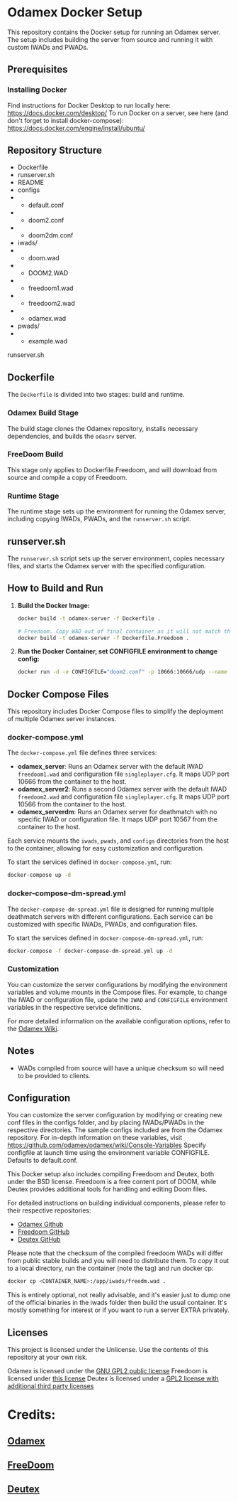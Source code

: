 # Odamex Docker Setup

This repository contains the Docker setup for running an Odamex server. The setup includes building the server from source and running it with custom IWADs and PWADs.

## Prerequisites

### Installing Docker

Find instructions for Docker Desktop to run locally here: https://docs.docker.com/desktop/
To run Docker on a server, see here (and don't forget to install docker-compose): https://docs.docker.com/engine/install/ubuntu/


## Repository Structure

- Dockerfile
- runserver.sh
- README
- configs
- - default.conf
- - doom2.conf
- - doom2dm.conf
- iwads/
- - doom.wad
- - DOOM2.WAD
- - freedoom1.wad
- - freedoom2.wad
- - odamex.wad
- pwads/
- - example.wad

runserver.sh

## Dockerfile

The `Dockerfile` is divided into two stages: build and runtime.

### Odamex Build Stage

The build stage clones the Odamex repository, installs necessary dependencies, and builds the `odasrv` server.

### FreeDoom Build

This stage only applies to Dockerfile.Freedoom, and will download from source and compile a copy of Freedoom.

### Runtime Stage

The runtime stage sets up the environment for running the Odamex server, including copying IWADs, PWADs, and the `runserver.sh` script.

## runserver.sh

The `runserver.sh` script sets up the server environment, copies necessary files, and starts the Odamex server with the specified configuration.

## How to Build and Run

1. **Build the Docker Image:**

   ```sh
   docker build -t odamex-server -f Dockerfile .
   ```

   ```sh
   # Freedoom. Copy WAD out of final container as it will not match the hashsums of pre-existing binaries.
   docker build -t odamex-server -f Dockerfile.Freedoom .
   ```
   

2. **Run the Docker Container, set CONFIGFILE environment to change config:**

   ```sh
   docker run -d -e CONFIGFILE="doom2.conf" -p 10666:10666/udp --name odamex-server odamex-server
   ```

## Docker Compose Files

This repository includes Docker Compose files to simplify the deployment of multiple Odamex server instances.

### docker-compose.yml

The `docker-compose.yml` file defines three services:

- **odamex_server**: Runs an Odamex server with the default IWAD `freedoom1.wad` and configuration file `singleplayer.cfg`. It maps UDP port 10666 from the container to the host.
- **odamex_server2**: Runs a second Odamex server with the default IWAD `freedoom2.wad` and configuration file `singleplayer.cfg`. It maps UDP port 10566 from the container to the host.
- **odamex_serverdm**: Runs an Odamex server for deathmatch with no specific IWAD or configuration file. It maps UDP port 10567 from the container to the host.

Each service mounts the `iwads`, `pwads`, and `configs` directories from the host to the container, allowing for easy customization and configuration.

To start the services defined in `docker-compose.yml`, run:

```sh
docker-compose up -d
```

### docker-compose-dm-spread.yml

The `docker-compose-dm-spread.yml` file is designed for running multiple deathmatch servers with different configurations. Each service can be customized with specific IWADs, PWADs, and configuration files.

To start the services defined in `docker-compose-dm-spread.yml`, run:

```sh
docker-compose -f docker-compose-dm-spread.yml up -d
```

### Customization

You can customize the server configurations by modifying the environment variables and volume mounts in the Compose files. For example, to change the IWAD or configuration file, update the `IWAD` and `CONFIGFILE` environment variables in the respective service definitions.

For more detailed information on the available configuration options, refer to the [Odamex Wiki](https://github.com/odamex/odamex/wiki/Console-Variables).

## Notes
- WADs compiled from source will have a unique checksum so will need to be provided to clients.

## Configuration

You can customize the server configuration by modifying or creating new conf files in the configs folder, and by placing IWADs/PWADs in the respective directories.
The sample configs included are from the Odamex repository. For in-depth information on these variables, visit https://github.com/odamex/odamex/wiki/Console-Variables
Specify configfile at launch time using the environment variable CONFIGFILE. Defaults to default.conf.

This Docker setup also includes compiling Freedoom and Deutex, both under the BSD license. Freedoom is a free content port of DOOM, while Deutex provides additional tools for handling and editing Doom files.

For detailed instructions on building individual components, please refer to their respective repositories:

- [Odamex Github](https://github.com/odamex/odamex.git)
- [Freedoom GitHub](https://github.com/freedoom/freedoom)
- [Deutex GitHub](https://github.com/Doom-Utils/deutex)

Please note that the checksum of the compiled freedoom WADs will differ from public stable builds and you will need to distribute them.
To copy it out to a local directory, run the container (note the tag) and run docker cp:
```sh
docker cp <CONTAINER_NAME>:/app/iwads/freedm.wad .
```

This is entirely optional, not really advisable, and it's easier just to dump one of the official binaries in the iwads folder then build the usual container.
It's mostly something for interest or if you want to run a server EXTRA privately.

## Licenses

This project is licensed under the  Unlicense. Use the contents of this repository at your own risk. 

Odamex is licensed under the [GNU GPL2 public license](https://github.com/odamex/odamex/blob/stable/LICENSE) 
Freedoom is licensed under [this license](https://github.com/freedoom/freedoom/blob/master/COPYING.adoc)
Deutex is licensed under a [GPL2 license with additional third party licenses](https://github.com/Doom-Utils/deutex/blob/master/LICENSE)

# Credits:
## [Odamex](https://github.com/odamex/odamex/blob/stable/MAINTAINERS)
## [FreeDoom](https://github.com/freedoom/freedoom/blob/master/CREDITS)
## [Deutex](https://github.com/Doom-Utils/deutex/blob/master/AUTHORS)
